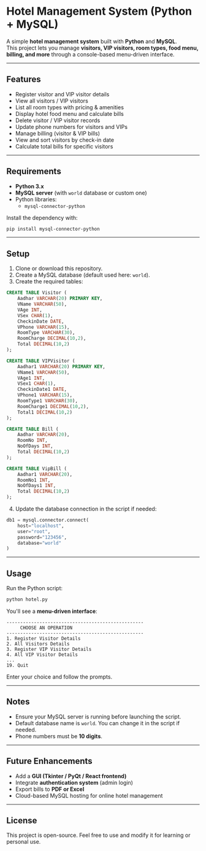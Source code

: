 # Hotel Management System (Python + MySQL)

A simple **hotel management system** built with **Python** and **MySQL**.  
This project lets you manage **visitors, VIP visitors, room types, food menu, billing, and more** through a console-based menu-driven interface.

---

## Features

- Register visitor and VIP visitor details  
- View all visitors / VIP visitors  
- List all room types with pricing & amenities  
- Display hotel food menu and calculate bills  
- Delete visitor / VIP visitor records  
- Update phone numbers for visitors and VIPs  
- Manage billing (visitor & VIP bills)  
- View and sort visitors by check-in date  
- Calculate total bills for specific visitors
  
---

## Requirements

- **Python 3.x**
- **MySQL server** (with `world` database or custom one)
- Python libraries:
  - `mysql-connector-python`

Install the dependency with:

```bash
pip install mysql-connector-python
```

---

## Setup

1. Clone or download this repository.  
2. Create a MySQL database (default used here: `world`).  
3. Create the required tables:

```sql
CREATE TABLE Visitor (
    Aadhar VARCHAR(20) PRIMARY KEY,
    VName VARCHAR(50),
    VAge INT,
    VSex CHAR(1),
    CheckinDate DATE,
    VPhone VARCHAR(15),
    RoomType VARCHAR(30),
    RoomCharge DECIMAL(10,2),
    Total DECIMAL(10,2)
);

CREATE TABLE VIPVisitor (
    Aadhar1 VARCHAR(20) PRIMARY KEY,
    VName1 VARCHAR(50),
    VAge1 INT,
    VSex1 CHAR(1),
    CheckinDate1 DATE,
    VPhone1 VARCHAR(15),
    RoomType1 VARCHAR(30),
    RoomCharge1 DECIMAL(10,2),
    Total1 DECIMAL(10,2)
);

CREATE TABLE Bill (
    Aadhar VARCHAR(20),
    RoomNo INT,
    NoOfDays INT,
    Total DECIMAL(10,2)
);

CREATE TABLE VipBill (
    Aadhar1 VARCHAR(20),
    RoomNo1 INT,
    NoOfDays1 INT,
    Total DECIMAL(10,2)
);
```

4. Update the database connection in the script if needed:

```python
db1 = mysql.connector.connect(
    host="localhost",
    user="root",
    password="123456",
    database="world"
)
```

---

## Usage

Run the Python script:

```bash
python hotel.py
```

You'll see a **menu-driven interface**:

```
--------------------------------------------------
     CHOOSE AN OPERATION
--------------------------------------------------
1. Register Visitor Details
2. All Visitors Details
3. Register VIP Visitor Details
4. All VIP Visitor Details
...
19. Quit
```

Enter your choice and follow the prompts.

---

## Notes

- Ensure your MySQL server is running before launching the script.  
- Default database name is `world`. You can change it in the script if needed.  
- Phone numbers must be **10 digits**.  

---

## Future Enhancements

- Add a **GUI (Tkinter / PyQt / React frontend)**  
- Integrate **authentication system** (admin login)  
- Export bills to **PDF or Excel**  
- Cloud-based MySQL hosting for online hotel management  

---

## License

This project is open-source. Feel free to use and modify it for learning or personal use.
